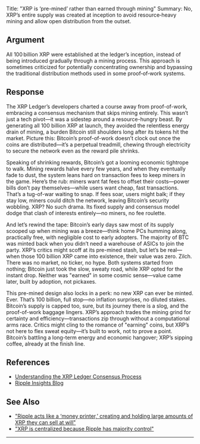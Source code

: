 Title: "XRP is ‘pre-mined’ rather than earned through mining"
Summary: No, XRP’s entire supply was created at inception to avoid resource‑heavy mining and allow open distribution from the outset.

## Argument  
All 100 billion XRP were established at the ledger’s inception, instead of being introduced gradually through a mining process. This approach is sometimes criticized for potentially concentrating ownership and bypassing the traditional distribution methods used in some proof‑of‑work systems.

## Response  
The XRP Ledger’s developers charted a course away from proof-of-work, embracing a consensus mechanism that skips mining entirely. This wasn’t just a tech pivot—it was a sidestep around a resource-hungry beast. By generating all 100 billion XRP at launch, they avoided the relentless energy drain of mining, a burden Bitcoin still shoulders long after its tokens hit the market. Picture this: Bitcoin’s proof-of-work doesn’t clock out once the coins are distributed—it’s a perpetual treadmill, chewing through electricity to secure the network even as the reward pile shrinks.

Speaking of shrinking rewards, Bitcoin’s got a looming economic tightrope to walk. Mining rewards halve every few years, and when they eventually fade to dust, the system leans hard on transaction fees to keep miners in the game. Here’s the rub: miners want fat fees to offset their costs—power bills don’t pay themselves—while users want cheap, fast transactions. That’s a tug-of-war waiting to snap. If fees soar, users might balk; if they stay low, miners could ditch the network, leaving Bitcoin’s security wobbling. XRP? No such drama. Its fixed supply and consensus model dodge that clash of interests entirely—no miners, no fee roulette.

And let’s rewind the tape: Bitcoin’s early days saw most of its supply scooped up when mining was a breeze—think home PCs humming along, practically free, with negligible cost to early adopters. The majority of BTC was minted back when you didn’t need a warehouse of ASICs to join the party. XRP’s critics might scoff at its pre-mined stash, but let’s be real—when those 100 billion XRP came into existence, their value was zero. Zilch. There was no market, no ticker, no hype. Both systems started from nothing; Bitcoin just took the slow, sweaty road, while XRP opted for the instant drop. Neither was "earned" in some cosmic sense—value came later, built by adoption, not pickaxes.

This pre-mined design also locks in a perk: no new XRP can ever be minted. Ever. That’s 100 billion, full stop—no inflation surprises, no diluted stakes. Bitcoin’s supply is capped too, sure, but its journey there is a slog, and the proof-of-work baggage lingers. XRP’s approach trades the mining grind for certainty and efficiency—transactions zip through without a computational arms race. Critics might cling to the romance of "earning" coins, but XRP’s not here to flex sweat equity—it’s built to work, not to prove a point. Bitcoin’s battling a long-term energy and economic hangover; XRP’s sipping coffee, already at the finish line.

## References
- [Understanding the XRP Ledger Consensus Process](https://xrpl.org/consensus.html)
- [Ripple Insights Blog](https://ripple.com/insights/)

## See Also
- ["Ripple acts like a ‘money printer,’ creating and holding large amounts of XRP they can sell at will"](ripple-acts-like-a-money-printer-creating-and-holding-large-amounts-of-xrp-they-can-sell-at-will.html)
- ["XRP is centralized because Ripple has majority control"](xrp-is-centralized-because-ripple-has-majority-control.html)

---

